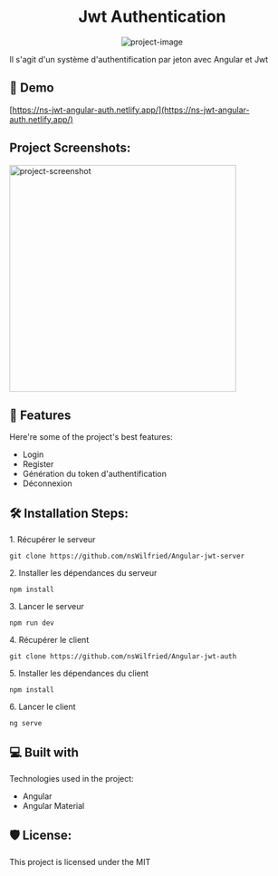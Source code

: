 <h1 align="center" id="title">Jwt Authentication</h1>

<p align="center"><img src="" alt="project-image"></p>

<p id="description">Il s'agit d'un système d'authentification par jeton avec Angular et Jwt</p>

<h2>🚀 Demo</h2>

[https://ns-jwt-angular-auth.netlify.app/](https://ns-jwt-angular-auth.netlify.app/)

<h2>Project Screenshots:</h2>

<img src="" alt="project-screenshot" width="400" height="400/">

  
  
<h2>🧐 Features</h2>

Here're some of the project's best features:

*   Login
*   Register
*   Génération du token d'authentification
*   Déconnexion

<h2>🛠️ Installation Steps:</h2>

<p>1. Récupérer le serveur</p>

```
git clone https://github.com/nsWilfried/Angular-jwt-server
```

<p>2. Installer les dépendances du serveur</p>

```
npm install 
```

<p>3. Lancer le serveur</p>

```
npm run dev
```

<p>4. Récupérer le client</p>

```
git clone https://github.com/nsWilfried/Angular-jwt-auth
```

<p>5. Installer les dépendances du client</p>

```
npm install 
```

<p>6. Lancer le client</p>

```
ng serve
```

  
  
<h2>💻 Built with</h2>

Technologies used in the project:

*   Angular
*   Angular Material

<h2>🛡️ License:</h2>

This project is licensed under the MIT
